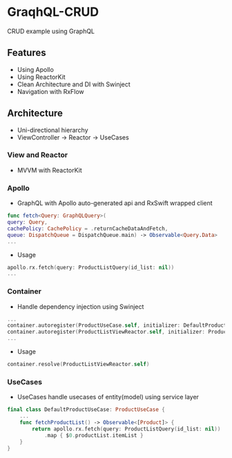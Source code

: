 # GraqhQL-CRUD

CRUD example using GraphQL

## Features
- Using Apollo 
- Using ReactorKit
- Clean Architecture and DI with Swinject
- Navigation with RxFlow

## Architecture
- Uni-directional hierarchy
- ViewController -> Reactor -> UseCases 

### View and Reactor
- MVVM with ReactorKit

### Apollo
- GraphQL with Apollo auto-generated api and RxSwift wrapped client
```swift
func fetch<Query: GraphQLQuery>(
query: Query,
cachePolicy: CachePolicy = .returnCacheDataAndFetch,
queue: DispatchQueue = DispatchQueue.main) -> Observable<Query.Data>
...
```
- Usage
```swift
apollo.rx.fetch(query: ProductListQuery(id_list: nil))
...
```

### Container
- Handle dependency injection using Swinject
```swift
...
container.autoregister(ProductUseCase.self, initializer: DefaultProductUseCase.init)
container.autoregister(ProductListViewReactor.self, initializer: ProductListViewReactor.init)
...
```
- Usage
```swift
container.resolve(ProductListViewReactor.self)
```

### UseCases
- UseCases handle usecases of entity(model) using service layer
```swift
final class DefaultProductUseCase: ProductUseCase {
    ...
    func fetchProductList() -> Observable<[Product]> {
        return apollo.rx.fetch(query: ProductListQuery(id_list: nil))
            .map { $0.productList.itemList }
    }
}
```









